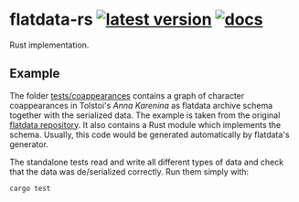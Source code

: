 # flatdata-rs [![latest version]][crates.io] [![docs]][docs.rs]

Rust implementation.

## Example

The folder [tests/coappearances](tests/coappearances) contains a graph of
character coappearances in Tolstoi's _Anna Karenina_ as flatdata archive schema
together with the serialized data. The example is taken from the original
[flatdata repository](https://github.com/heremaps/flatdata). It also contains a
Rust module which implements the schema. Usually, this code would be generated
automatically by flatdata's generator.

The standalone tests read and write all different types of data and check that
the data was de/serialized correctly. Run them simply with:

```shell
cargo test
```

[travis]: https://travis-ci.org/boxdot/flatdata-rs
[travis status]: https://travis-ci.org/boxdot/flatdata-rs.svg?branch=master
[latest version]: https://img.shields.io/crates/v/flatdata.svg
[crates.io]: https://crates.io/crates/flatdata
[docs]: https://docs.rs/flatdata/badge.svg
[docs.rs]: https://docs.rs/flatdata/
[Why flatdata?]: https://github.com/heremaps/flatdata/blob/master/docs/src/why-flatdata.rst
